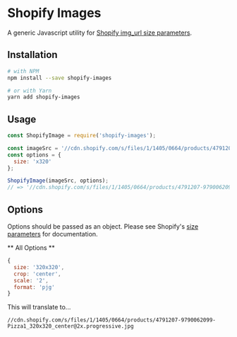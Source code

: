# Shopify Images #

A generic Javascript utility for [Shopify img_url size parameters](https://help.shopify.com/en/themes/liquid/filters/url-filters#size-parameters).

## Installation ##
```bash
# with NPM
npm install --save shopify-images

# or with Yarn
yarn add shopify-images
```

## Usage ##

```javascript
const ShopifyImage = require('shopify-images');

const imageSrc = '//cdn.shopify.com/s/files/1/1405/0664/products/4791207-9790062099-Pizza1.jpg';
const options = {
  size: 'x320'
};

ShopifyImage(imageSrc, options);
// => '//cdn.shopify.com/s/files/1/1405/0664/products/4791207-9790062099-Pizza1_x320.jpg'
```

## Options ##

Options should be passed as an object. Please see Shopify's [size parameters](https://help.shopify.com/en/themes/liquid/filters/url-filters#size-parameters) for documentation.

** All Options **
```javascript
{
  size: '320x320',
  crop: 'center',
  scale: '2',
  format: 'pjg'
}
```

This will translate to...
```
//cdn.shopify.com/s/files/1/1405/0664/products/4791207-9790062099-Pizza1_320x320_center@2x.progressive.jpg
```
